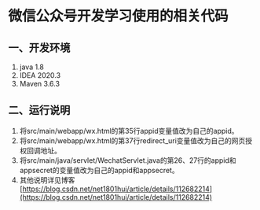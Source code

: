 # 微信公众号开发学习使用的相关代码

## 一、开发环境

1. java 1.8
2. IDEA 2020.3
3. Maven 3.6.3

## 二、运行说明

1. 将src/main/webapp/wx.html的第35行appid变量值改为自己的appid。
2. 将src/main/webapp/wx.html的第37行redirect_uri变量值改为自己的网页授权回调地址。
3. 将src/main/java/servlet/WechatServlet.java的第26、27行的appid和appsecret的变量值改为自己的appid和appsecret。
4. 其他说明详见博客[https://blog.csdn.net/net1801hui/article/details/112682214](https://blog.csdn.net/net1801hui/article/details/112682214)
